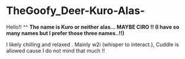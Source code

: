 # TheGoofy_Deer-Kuro-Alas-
Hello!! ^^
 **The name is Kuro or neither alas... MAYBE CIRO !! (I have so many names but I prefer those three names..!!)**

 I likely chilling and relaxed
 . Mainly w2i (whisper to interact.), Cuddle is allowed cause I do not mind that much !!
 
 
 


